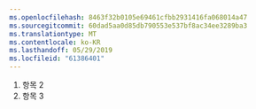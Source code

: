```yaml
---
ms.openlocfilehash: 8463f32b0105e69461cfbb2931416fa068014a47
ms.sourcegitcommit: 60dad5aa0d85db790553e537bf8ac34ee3289ba3
ms.translationtype: MT
ms.contentlocale: ko-KR
ms.lasthandoff: 05/29/2019
ms.locfileid: "61386401"
---
```

1. 항목 2
2. 항목 3

